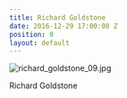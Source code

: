 ```yaml
---
title: Richard Goldstone
date: 2016-12-29 17:00:00 Z
position: 0
layout: default
---
```


![richard_goldstone_09.jpg](/uploads/richard_goldstone_09.jpg)

Richard Goldstone